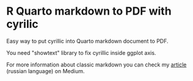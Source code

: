 # R Quarto markdown to PDF with cyrilic
Easy way to put cyrillic into Quarto markdown document to PDF.

You need "showtext" library to fix cyrillic inside ggplot axis.

For more information about classic markdown you can check my <a href = "https://medium.com/@ayothetan/%D0%BA%D0%B0%D0%BA-%D1%80%D0%B5%D0%BD%D0%B4%D0%B5%D1%80%D0%B8%D1%82%D1%8C-markdown-%D0%B2-pdf-%D0%B5%D1%81%D0%BB%D0%B8-%D1%82%D1%8B-%D1%80%D1%83%D1%81%D1%81%D0%BA%D0%B8%D0%B9-%D0%B8-%D0%BD%D0%B5-%D1%82%D0%BE%D0%BB%D1%8C%D0%BA%D0%BE-39b4c7248437">article</a> (russian language) on Medium.
